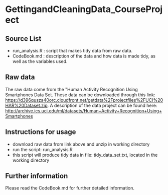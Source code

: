 GettingandCleaningData_CourseProject
===================

## Source List

- run_analysis.R : script that makes tidy data from raw data.
- CodeBook.md : description of the data and how data is made tidy, as well as the variables used.

## Raw data

The raw data come from the "Human Activity Recognition Using Smartphones Data Set. These data can be downloaded through this link: https://d396qusza40orc.cloudfront.net/getdata%2Fprojectfiles%2FUCI%20HAR%20Dataset.zip.
A description of the data project can be found here: http://archive.ics.uci.edu/ml/datasets/Human+Activity+Recognition+Using+Smartphones

## Instructions for usage
- download raw data from link above and unzip in working directory
- run the script: run_analysis.R
- this script will produce tidy data in file: tidy_data_set.txt, located in the working directory

## Further information
Please read the CodeBook.md for further detailed information.